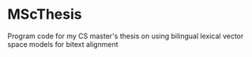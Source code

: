 # MScThesis
Program code for my CS master's thesis on using bilingual lexical vector space models for bitext alignment
